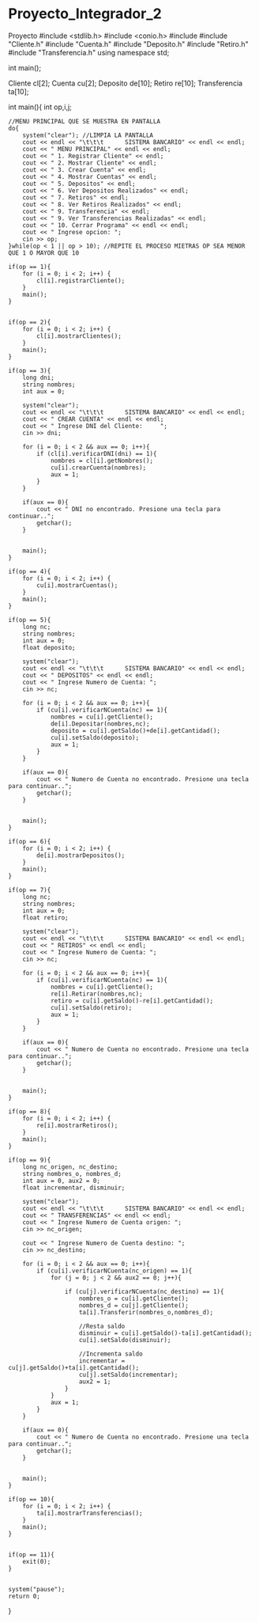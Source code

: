 # Proyecto_Integrador_2
Proyecto 
#include <stdlib.h>
#include <conio.h>
#include <iostream>
#include "Cliente.h"
#include "Cuenta.h"
#include "Deposito.h"
#include "Retiro.h"
#include "Transferencia.h"
using namespace std;

int main();

Cliente cl[2];
Cuenta cu[2];
Deposito de[10];
Retiro re[10];
Transferencia ta[10];

int main(){
	int op,i,j;
	
	
	//MENU PRINCIPAL QUE SE MUESTRA EN PANTALLA
    do{
    	system("clear"); //LIMPIA LA PANTALLA
    	cout << endl << "\t\t\t      SISTEMA BANCARIO" << endl << endl;
	    cout << " MENU PRINCIPAL" << endl << endl;
	    cout << " 1. Registrar Cliente" << endl;
	    cout << " 2. Mostrar Cliente" << endl;
		cout << " 3. Crear Cuenta" << endl;
		cout << " 4. Mostrar Cuentas" << endl;
	    cout << " 5. Depositos" << endl;
	    cout << " 6. Ver Depositos Realizados" << endl;
	    cout << " 7. Retiros" << endl;
	    cout << " 8. Ver Retiros Realizados" << endl;
	    cout << " 9. Transferencia" << endl;
	    cout << " 9. Ver Transferencias Realizadas" << endl;
	    cout << " 10. Cerrar Programa" << endl << endl;
	    cout << " Ingrese opcion: ";	
	    cin >> op;
	}while(op < 1 || op > 10); //REPITE EL PROCESO MIETRAS OP SEA MENOR QUE 1 O MAYOR QUE 10
	
	if(op == 1){
		for (i = 0; i < 2; i++) {
        	cl[i].registrarCliente();
    	}
    	main();
	}
	
	
	if(op == 2){
		for (i = 0; i < 2; i++) {
        	cl[i].mostrarClientes();
    	}
    	main();
	}
	
	if(op == 3){
		long dni;
		string nombres;
		int aux = 0;
		
		system("clear");
	    cout << endl << "\t\t\t      SISTEMA BANCARIO" << endl << endl;
		cout << " CREAR CUENTA" << endl << endl;
		cout << " Ingrese DNI del Cliente:     ";
		cin >> dni;
    	
    	for (i = 0; i < 2 && aux == 0; i++){
    		if (cl[i].verificarDNI(dni) == 1){
				nombres = cl[i].getNombres();
	    		cu[i].crearCuenta(nombres);
				aux = 1;
			}
		}
		
		if(aux == 0){
			cout << " DNI no encontrado. Presione una tecla para continuar..";
			getchar();
		}
			
    	
    	main();
	}
	
	if(op == 4){
		for (i = 0; i < 2; i++) {
        	cu[i].mostrarCuentas();
    	}
    	main();
	}
	
	if(op == 5){
		long nc;
		string nombres;
		int aux = 0;
		float deposito;
		
		system("clear");
	    cout << endl << "\t\t\t      SISTEMA BANCARIO" << endl << endl;
		cout << " DEPOSITOS" << endl << endl;
		cout << " Ingrese Numero de Cuenta: ";
		cin >> nc;
    	
    	for (i = 0; i < 2 && aux == 0; i++){
    		if (cu[i].verificarNCuenta(nc) == 1){
				nombres = cu[i].getCliente();
	    		de[i].Depositar(nombres,nc);
	    		deposito = cu[i].getSaldo()+de[i].getCantidad();
	    		cu[i].setSaldo(deposito);
				aux = 1;
			}
		}
		
		if(aux == 0){
			cout << " Numero de Cuenta no encontrado. Presione una tecla para continuar..";
			getchar();
		}
			
    	
    	main();
	}
	
	if(op == 6){
		for (i = 0; i < 2; i++) {
        	de[i].mostrarDepositos();
    	}
    	main();
	}
	
	if(op == 7){
		long nc;
		string nombres;
		int aux = 0;
		float retiro;
		
		system("clear");
	    cout << endl << "\t\t\t      SISTEMA BANCARIO" << endl << endl;
		cout << " RETIROS" << endl << endl;
		cout << " Ingrese Numero de Cuenta: ";
		cin >> nc;
    	
    	for (i = 0; i < 2 && aux == 0; i++){
    		if (cu[i].verificarNCuenta(nc) == 1){
				nombres = cu[i].getCliente();
	    		re[i].Retirar(nombres,nc);
	    		retiro = cu[i].getSaldo()-re[i].getCantidad();
	    		cu[i].setSaldo(retiro);
				aux = 1;
			}
		}
		
		if(aux == 0){
			cout << " Numero de Cuenta no encontrado. Presione una tecla para continuar..";
			getchar();
		}
			
    	
    	main();
	}
	
	if(op == 8){
		for (i = 0; i < 2; i++) {
        	re[i].mostrarRetiros();
    	}
    	main();
	}
	
	if(op == 9){
		long nc_origen, nc_destino;
		string nombres_o, nombres_d;
		int aux = 0, aux2 = 0;
		float incrementar, disminuir;
		
		system("clear");
	    cout << endl << "\t\t\t      SISTEMA BANCARIO" << endl << endl;
		cout << " TRANSFERENCIAS" << endl << endl;
		cout << " Ingrese Numero de Cuenta origen: ";
		cin >> nc_origen;
    	
    	cout << " Ingrese Numero de Cuenta destino: ";
		cin >> nc_destino;
    	
    	for (i = 0; i < 2 && aux == 0; i++){
    		if (cu[i].verificarNCuenta(nc_origen) == 1){
				for (j = 0; j < 2 && aux2 == 0; j++){
					
					if (cu[j].verificarNCuenta(nc_destino) == 1){
						nombres_o = cu[i].getCliente();
						nombres_d = cu[j].getCliente();
						ta[i].Transferir(nombres_o,nombres_d);
						
						//Resta saldo
						disminuir = cu[i].getSaldo()-ta[i].getCantidad();	
						cu[i].setSaldo(disminuir);
						
						//Incrementa saldo
						incrementar = cu[j].getSaldo()+ta[i].getCantidad();	
						cu[j].setSaldo(incrementar);
						aux2 = 1;
					}
				}
				aux = 1;
			}
		}
		
		if(aux == 0){
			cout << " Numero de Cuenta no encontrado. Presione una tecla para continuar..";
			getchar();
		}
			
    	
    	main();
	}
	
	if(op == 10){
		for (i = 0; i < 2; i++) {
        	ta[i].mostrarTransferencias();
    	}
    	main();
	}
	
	
	if(op == 11){
		exit(0);
	}
	
	
	system("pause");
	return 0;
}
